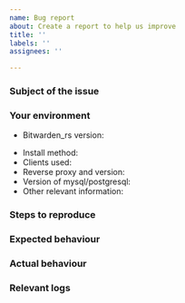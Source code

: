 ```yaml
---
name: Bug report
about: Create a report to help us improve
title: ''
labels: ''
assignees: ''

---
```

<!--
     # ###
     NOTE: Please update to the latest version of bitwarden_rs before reporting an issue!
     This saves you and us a lot of time and troubleshooting.
     See: https://github.com/dani-garcia/bitwarden_rs/issues/1180
     # ###
-->


<!--
Please fill out the following template to make solving your problem easier and faster for us.
This is only a guideline. If you think that parts are unnecessary for your issue, feel free to remove them.

Remember to hide/obfuscate personal and confidential information,
such as names, global IP/DNS addresses and especially passwords, if necessary.
-->

### Subject of the issue
<!-- Describe your issue here.-->

### Your environment
<!-- The version number, obtained from the logs or the admin diagnostics page -->
<!-- Remember to check your issue on the latest version first! -->
* Bitwarden_rs version:
<!-- How the server was installed: Docker image / package / built from source -->
* Install method:
* Clients used: <!-- if applicable -->
* Reverse proxy and version: <!-- if applicable -->
* Version of mysql/postgresql: <!-- if applicable -->
* Other relevant information:

### Steps to reproduce
<!-- Tell us how to reproduce this issue. What parameters did you set (differently from the defaults)
and how did you start bitwarden_rs? -->

### Expected behaviour
<!-- Tell us what should happen -->

### Actual behaviour
<!-- Tell us what happens instead -->

### Relevant logs
<!-- Share some logfiles, screenshots or output of relevant programs with us. -->
